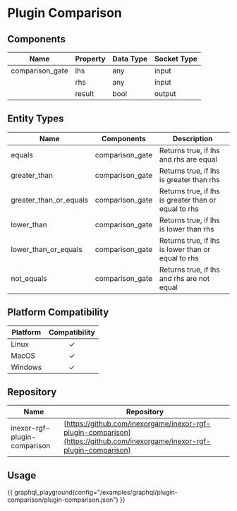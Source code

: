 # Plugin Comparison

## Components

| Name            | Property | Data Type | Socket Type |
|-----------------|----------|-----------|-------------|
| comparison_gate | lhs      | any       | input       |
|                 | rhs      | any       | input       |
|                 | result   | bool      | output      |

## Entity Types

| Name                   | Components      | Description                                          |
|------------------------|-----------------|------------------------------------------------------|
| equals                 | comparison_gate | Returns true, if lhs and rhs are equal               |
| greater_than           | comparison_gate | Returns true, if lhs is greater than rhs             |
| greater_than_or_equals | comparison_gate | Returns true, if lhs is greater than or equal to rhs |
| lower_than             | comparison_gate | Returns true, if lhs is lower than rhs               |
| lower_than_or_equals   | comparison_gate | Returns true, if lhs is lower than or equal to rhs   |
| not_equals             | comparison_gate | Returns true, if lhs and rhs are not equal           |

## Platform Compatibility

| Platform | Compatibility |
|----------|:-------------:|
| Linux    |       ✓       |
| MacOS    |       ✓       |
| Windows  |       ✓       |

## Repository

| Name                         | Repository                                                                                                               |
|------------------------------|--------------------------------------------------------------------------------------------------------------------------|
| inexor-rgf-plugin-comparison | [https://github.com/inexorgame/inexor-rgf-plugin-comparison](https://github.com/inexorgame/inexor-rgf-plugin-comparison) |

## Usage

{{ graphql_playground(config="/examples/graphql/plugin-comparison/plugin-comparison.json") }}

